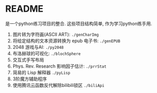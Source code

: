 # README

是一个python练习项目的整合. 这些项目结构简单, 作为学习python练手用. 

1.  图片转为字符画(ASCII ART): `./genCharImg`
2.  将给定结构的文本资源转换为 epub 电子书: `./genEPUB`
3.  2048 游戏与AI: `./py2048`
4.  布洛赫球的可视化: `./blochSphere`
5.  交互式手写布局
6.  Phys. Rev. Research 影响因子估计: `./prrStat`
7.  简易的 Lisp 解释器 `./pyLisp`
8.  3阶魔方辅助程序
9.  使用腾讯云函数反代解除bilibili锁区 `./biliApi`


<!--
以下70个项目来自 [@张小森 的知乎专栏](https://zhuanlan.zhihu.com/p/60246173), 目前课程链接已转为私有, 计划写一写练练手, 未必全都做一遍, 也不会只做这些.

1.  Python 图片转字符画
2.  200行Python代码实现2048
3.  Python3 实现火车票查询工具
4.  高德API+Python解决租房问题 
5.  Python3 色情图片识别
6.  Python 破解验证码
7.  Python实现简单的Web服务器
8.  pygame开发打飞机游戏
9.  Django 搭建简易博客
10.  Python基于共现提取《釜山行》人物关系
11.  基于scrapy爬虫的天气数据采集(python)
12.  Flask 开发轻博客
13.  Python3 图片隐写术
14.  Python 实现简易 Shell
15.  使用 Python 解数学方程
16.  PyQt 实现简易浏览器
17.  神经网络实现手写字符识别系统 
18.  Python 实现简单画板
19.  Python实现3D建模工具
20.  NBA常规赛结果预测——利用Python进行比赛数据分析
21.  神经网络实现人脸识别任务
22.  Python文本解析器
23.  Python3 & OpenCV 视频转字符动画
24.  Python3 实现淘女郎照片爬虫 
25.  Python3实现简单的FTP认证服务器
26.  基于 Flask 与 MySQL 实现番剧推荐系统
27.  Python 实现端口扫描器
28.  使用 Python 3 编写系列实用脚本
29.  Python 实现康威生命游戏
30.  川普撞脸希拉里(基于 OpenCV 的面部特征交换) 
31.  Python 3 实现 Markdown 解析器
32.  Python 气象数据分析 -- 《Python 数据分析实战》
33.  Python实现键值数据库
34.  k-近邻算法实现手写数字识别系统
35.  ebay在线拍卖数据分析
36.  Python 实现英文新闻摘要自动提取 
37.  Python实现简易局域网视频聊天工具
38.  基于 Flask 及爬虫实现微信娱乐机器人
39.  Python实现Python解释器
40.  Python3基于Scapy实现DDos
41.  Python 实现密码强度检测器
42.  使用 Python 实现深度神经网络
43.  Python实现从excel读取数据并绘制成精美图像
44.  人机对战初体验:Python基于Pygame实现四子棋游戏
45.  Python3 实现可控制肉鸡的反向Shell
46.  Python打造漏洞扫描器 
47.  Python应用马尔可夫链算法实现随机文本生成
48.  数独游戏的Python实现与破解
49.  使用Python定制词云
50.  Python开发简单计算器
51.  Python 实现 FTP 弱口令扫描器
52.  Python实现Huffman编码解压缩文件
53.  Python实现Zip文件的暴力破解 
54.  Python3 智能裁切图片
55.  Python实现网站模拟登陆
56.  给Python3爬虫做一个界面.  妹子图网实战
57.  Python 3 实现图片转彩色字符
58.  自联想器的 Python 实现
59.  Python 实现简单滤镜
60.  Flask 实现简单聊天室
61.  基于PyQt5 实现地图中定位相片拍摄位置
62.  Python实现模板引擎
63.  Python实现遗传算法求解n-queens问题
64.  Python3 实现命令行动态进度条
65.  Python 获取挂号信息并邮件通知
66.  Python实现java web项目远端自动化更新部署
67.  使用 Python3 编写 Github 自动周报生成器
68.  使用 Python 生成分形图片
69.  Python 实现 Redis 异步客户端
70.  Python 实现中文错别字高亮系统
-->